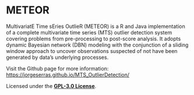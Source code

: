 # METEOR

MultivariatE Time sEries OutlieR (METEOR) is a R and Java implementation of a complete multivariate time series (MTS) outlier detection system covering problems from pre-processing to post-score analysis. It adopts dynamic Bayesian network (DBN) modeling with the conjunction of a sliding window approach to uncover observations suspected of not have been generated by data’s underlying processes.

Visit the Github page for more information: https://jorgeserras.github.io/MTS_OutlierDetection/

Licensed under the **[GPL-3.0 License](https://www.gnu.org/licenses/gpl-3.0.html)**.
